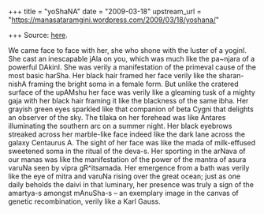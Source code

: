 +++
title = "yoShaNA"
date = "2009-03-18"
upstream_url = "https://manasataramgini.wordpress.com/2009/03/18/yoshana/"

+++
Source: [here](https://manasataramgini.wordpress.com/2009/03/18/yoshana/).

We came face to face with her, she who shone with the luster of a yoginI. She cast an inescapable jAla on you, which was much like the pa\~njara of a powerful DAkinI. She was verily a manifestation of the primeval cause of the most basic harSha. Her black hair framed her face verily like the sharan-nishA framing the bright soma in a female form. But unlike the cratered surface of the upAMshu her face was verily like a gleaming tusk of a mighty gaja with her black hair framing it like the blackness of the same ibha. Her grayish green eyes sparkled like that companion of beta Cygni that delights an observer of the sky. The tilaka on her forehead was like Antares illuminating the southern arc on a summer night. Her black eyebrows streaked across her marble-like face indeed like the dark lane across the galaxy Centaurus A. The sight of her face was like the mada of milk-effused sweetened soma in the ritual of the deva-s. Her sporting in the arNava of our manas was like the manifestation of the power of the mantra of asura varuNa seen by vipra gR^itsamada. Her emergence from a bath was verily like the eye of mitra and varuNa rising over the great ocean; just as one daily beholds the daivi in that luminary, her presence was truly a sign of the amartya-s amongst mAnuSha-s – an exemplary image in the canvas of genetic recombination, verily like a Karl Gauss.

